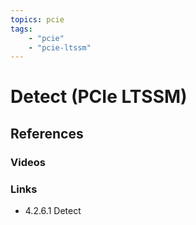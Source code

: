 ```yaml
---
topics: pcie
tags:
    - "pcie"
    - "pcie-ltssm"
---
```


# Detect (PCIe LTSSM)

## References

### Videos

### Links

- 4.2.6.1 Detect
